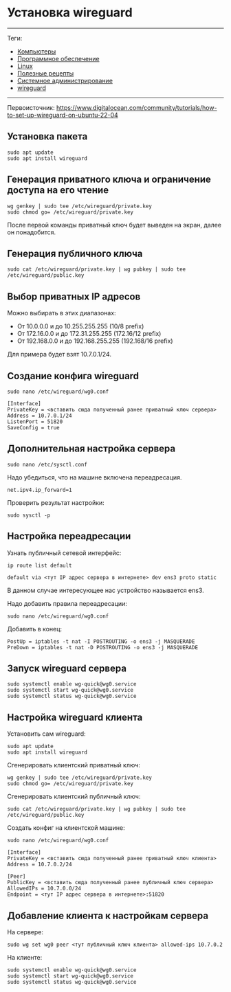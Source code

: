 # Установка wireguard



---

Теги:

- [Компьютеры](../../_tags/компьютеры.md)
- [Программное обеспечение](../../_tags/программное%20обеспечение.md)
- [Linux](../../_tags/linux.md)
- [Полезные рецепты](../../_tags/полезные%20рецепты.md)
- [Системное администрирование](../../_tags/системное%20администрирование.md)
- [wireguard](../../_tags/wireguard.md)

---

Первоисточник: https://www.digitalocean.com/community/tutorials/how-to-set-up-wireguard-on-ubuntu-22-04

## Установка пакета

```shell
sudo apt update
sudo apt install wireguard
```

## Генерация приватного ключа и ограничение доступа на его чтение

```shell
wg genkey | sudo tee /etc/wireguard/private.key
sudo chmod go= /etc/wireguard/private.key
```

После первой команды приватный ключ будет выведен на экран, далее он
понадобится.

## Генерация публичного ключа

```shell
sudo cat /etc/wireguard/private.key | wg pubkey | sudo tee /etc/wireguard/public.key
```

## Выбор приватных IP адресов

Можно выбирать в этих диапазонах:

* От 10.0.0.0 и до 10.255.255.255 (10/8 prefix)
* От 172.16.0.0 и до 172.31.255.255 (172.16/12 prefix)
* От 192.168.0.0 и до 192.168.255.255 (192.168/16 prefix)

Для примера будет взят 10.7.0.1/24.

## Создание конфига wireguard

```shell
sudo nano /etc/wireguard/wg0.conf
```

```
[Interface]
PrivateKey = <вставить сюда полученный ранее приватный ключ сервера>
Address = 10.7.0.1/24
ListenPort = 51820
SaveConfig = true
```

## Дополнительная настройка сервера

```shell
sudo nano /etc/sysctl.conf
```

Надо убедиться, что на машине включена переадресация.

```shell
net.ipv4.ip_forward=1
```

Проверить результат настройки:

```shell
sudo sysctl -p
```

## Настройка переадресации

Узнать публичный сетевой интерфейс:

```shell
ip route list default
```

```shell
default via <тут IP адрес сервера в интернете> dev ens3 proto static
```

В данном случае интересующее нас устройство называется ens3.

Надо добавить правила переадресации:

```shell
sudo nano /etc/wireguard/wg0.conf
```

Добавить в конец:

```shell
PostUp = iptables -t nat -I POSTROUTING -o ens3 -j MASQUERADE
PreDown = iptables -t nat -D POSTROUTING -o ens3 -j MASQUERADE
```

## Запуск wireguard сервера

```shell
sudo systemctl enable wg-quick@wg0.service
sudo systemctl start wg-quick@wg0.service
sudo systemctl status wg-quick@wg0.service
```

## Настройка wireguard клиента

Установить сам wireguard:

```shell
sudo apt update
sudo apt install wireguard
```

Сгенерировать клиентский приватный ключ:

```shell
wg genkey | sudo tee /etc/wireguard/private.key
sudo chmod go= /etc/wireguard/private.key
```

Сгенерировать клиентский публичный ключ:

```shell
sudo cat /etc/wireguard/private.key | wg pubkey | sudo tee /etc/wireguard/public.key
```

Создать конфиг на клиентской машине:

```shell
sudo nano /etc/wireguard/wg0.conf
```

```shell
[Interface]
PrivateKey = <вставить сюда полученный ранее приватный ключ клиента>
Address = 10.7.0.2/24

[Peer]
PublicKey = <вставить сюда полученный ранее публичный ключ сервера>
AllowedIPs = 10.7.0.0/24
Endpoint = <тут IP адрес сервера в интернете>:51820
```

## Добавление клиента к настройкам сервера

На сервере:

```shell
sudo wg set wg0 peer <тут публичный ключ клиента> allowed-ips 10.7.0.2
```

На клиенте:

```shell
sudo systemctl enable wg-quick@wg0.service
sudo systemctl start wg-quick@wg0.service
sudo systemctl status wg-quick@wg0.service
```
